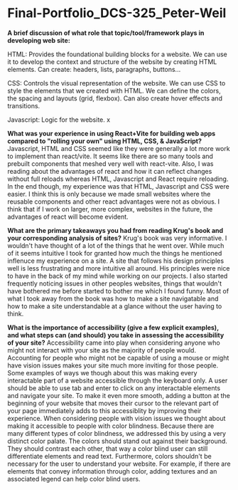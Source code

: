 # Final-Portfolio_DCS-325_Peter-Weil

**A brief discussion of what role that topic/tool/framework plays in developing web site:**

  HTML:
    Provides the foundational building blocks for a website. We can use it to develop the context and structure of the website by creating HTML elements. Can create: headers, lists, paragraphs, buttons... 

  CSS:
    Controls the visual representation of the website. We can use CSS to style the elements that we created with HTML. We can define the colors, the spacing and layouts (grid, flexbox). Can also create hover effects and transitions.

  Javascript:
    Logic for the website. x

**What was your experience in using React+Vite for building web apps compared to "rolling your own" using HTML, CSS, & JavaScript?**
  Javascript, HTML and CSS seemed like they were generally a lot more work to implement than react/vite. It seems like there are so many tools and prebuilt components that meshed very well with react-vite. Also, I was reading about the advantages of react and how it can reflect changes without full reloads whereas HTML, Javascript and React require reloading. In the end though, my experience was that HTML, Javascript and CSS were easier. I think this is only because we made small websites where the reusable components and other react advantages were not as obvious. I think that if I work on larger, more complex, websites in the future, the advantages of react will become evident. 

**What are the primary takeaways you had from reading Krug's book and your corresponding analysis of sites?**
  Krug's book was very informative. I wouldn't have thought of a lot of the things that he went over. While much of it seems intuitive I took for granted how much the things he mentioned inflenuce my experience on a site. A site that follows his design principles well is less frustrating and more intuitive all around. His principles were nice to have in the back of my mind while working on our projects. I also started frequently noticing issues in other peoples websites, things that wouldn't have bothered me before started to bother me which I found funny. Most of what I took away from the book was how to make a site navigatable and how to make a site understandable at a glance without the user having to think.

**What is the importance of accessibility (give a few explicit examples), and what steps can (and should) you take in assessing the accessibility of your site?**
  Accessibility came into play when considering anyone who might not interact with your site as the majority of people would. Accounting for people who might not be capable of using a mouse or might have vision issues makes your site much more inviting for those people. Some examples of ways we though about this was making every interactable part of a website accessible through the keyboard only. A user should be able to use tab and enter to click on any interactable elements and navigate your site. To make it even more smooth, adding a button at the beginning of your website that moves their cursor to the relevant part of your page immediately adds to this accessiblity by improving their experience. When considering people with vision issues we thought about making it accessible to people with color blindness. Because there are many different types of color blindness, we addressed this by using a very distinct color palate. The colors should stand out against their background. They should contrast each other, that way a color blind user can still differentiate elements and read text. Furthermore, colors shouldn't be necessary for the user to understand your website. For example, if there are elements that convey information through color, adding textures and an associated legend can help color blind users. 

  

